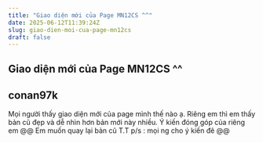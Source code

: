 ```yaml
---
title: "Giao diện mới của Page MN12CS ^^"
date: 2025-06-12T11:39:24Z
slug: giao-dien-moi-cua-page-mn12cs
draft: false
---
```


## Giao diện mới của Page MN12CS ^^

## conan97k

Mọi người thấy giao diện mới của page mình thế nào ạ. Riêng em thì em thấy bản cũ đẹp và dễ nhìn hơn bản mới này nhiều. Ý kiến đóng góp của riêng em @@ Em muốn quay lại bản cũ T.T
p/s : mọi ng cho ý kiến đê @@